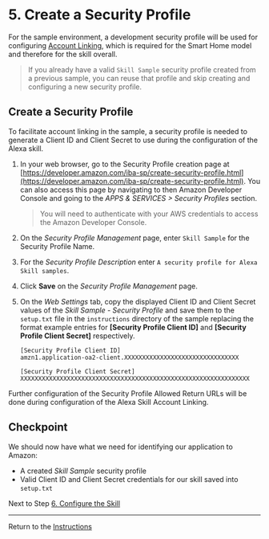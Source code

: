 # 5. Create a Security Profile

For the sample environment, a development security profile will be used for configuring [Account Linking](https://developer.amazon.com/en-US/docs/alexa/account-linking/understand-account-linking.html), which is required for the Smart Home model and therefore for the skill overall.

> If you already have a valid `Skill Sample` security profile created from a previous sample, you can reuse that profile and skip creating and configuring a new security profile.

## Create a Security Profile

To facilitate account linking in the sample, a security profile is needed to generate a Client ID and Client Secret to use during the configuration of the Alexa skill.

1. In your web browser, go to the Security Profile creation page at [https://developer.amazon.com/iba-sp/create-security-profile.html](https://developer.amazon.com/iba-sp/create-security-profile.html). You can also access this page by navigating to then Amazon Developer Console and going to the *APPS & SERVICES > Security Profiles* section.

	> You will need to authenticate with your AWS credentials to access the Amazon Developer Console.
	
2. On the *Security Profile Management* page, enter `Skill Sample` for the Security Profile Name.
3. For the *Security Profile Description* enter `A security profile for Alexa Skill samples`.
4. Click **Save** on the *Security Profile Management* page.
5. On the *Web Settings* tab, copy the displayed Client ID and Client Secret values of the *Skill Sample - Security Profile* and save them to the `setup.txt` file in the `instructions` directory of the sample replacing the format example entries for **[Security Profile Client ID]** and **[Security Profile Client Secret]** respectively.

	```
	[Security Profile Client ID]
	amzn1.application-oa2-client.XXXXXXXXXXXXXXXXXXXXXXXXXXXXXXXX

	[Security Profile Client Secret]
	XXXXXXXXXXXXXXXXXXXXXXXXXXXXXXXXXXXXXXXXXXXXXXXXXXXXXXXXXXXXXXXX
	```

Further configuration of the Security Profile Allowed Return URLs will be done during configuration of the Alexa Skill Account Linking.

## Checkpoint
We should now have what we need for identifying our application to Amazon:

- A created *Skill Sample* security profile
- Valid Client ID and Client Secret credentials for our skill saved into `setup.txt`

Next to Step [6. Configure the Skill](configure-the-skill.md)

___
Return to the [Instructions](README.md)
